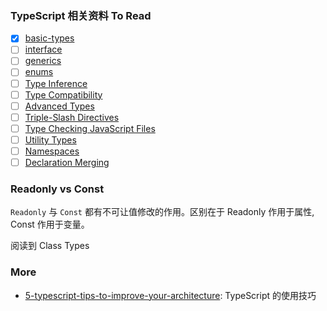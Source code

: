 ### TypeScript 相关资料 To Read

- [x] [basic-types](https://www.typescriptlang.org/docs/handbook/basic-types.html)
- [ ] [interface](https://www.typescriptlang.org/docs/handbook/interfaces.html)
- [ ] [generics](https://www.typescriptlang.org/docs/handbook/generics.html)
- [ ] [enums](https://www.typescriptlang.org/docs/handbook/enums.html)
- [ ] [Type Inference](https://www.typescriptlang.org/docs/handbook/type-inference.html)
- [ ] [Type Compatibility](https://www.typescriptlang.org/docs/handbook/type-compatibility.html)
- [ ] [Advanced Types](https://www.typescriptlang.org/docs/handbook/advanced-types.html)
- [ ] [Triple-Slash Directives](https://www.typescriptlang.org/docs/handbook/triple-slash-directives.html)
- [ ] [Type Checking JavaScript Files](https://www.typescriptlang.org/docs/handbook/type-checking-javascript-files.html)
- [ ] [Utility Types](https://www.typescriptlang.org/docs/handbook/utility-types.html)
- [ ] [Namespaces](https://www.typescriptlang.org/docs/handbook/namespaces.html)
- [ ] [Declaration Merging](https://www.typescriptlang.org/docs/handbook/declaration-merging.html)

### Readonly vs Const

`Readonly` 与 `Const` 都有不可让值修改的作用。区别在于 Readonly 作用于属性, Const 作用于变量。

阅读到 Class Types

### More

* [5-typescript-tips-to-improve-your-architecture](https://nehalist.io/5-typescript-tips-to-improve-your-architecture/?utm_source=typescript-weekly.com&utm_campaign=typescript_weekly_106&utm_medium=email): TypeScript 的使用技巧